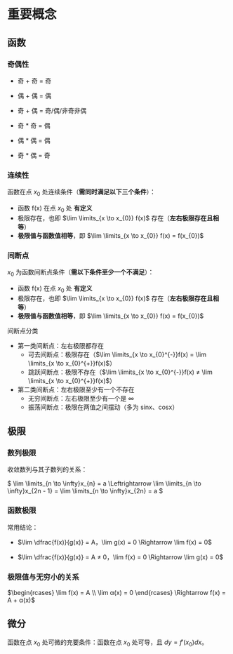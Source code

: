 # 重要概念

## 函数

### 奇偶性

- 奇 + 奇 = 奇
- 偶 + 偶 = 偶
- 奇 + 偶 = 奇/偶/非奇非偶

- 奇 \* 奇 = 偶
- 偶 \* 偶 = 偶
- 奇 \* 偶 = 奇

### 连续性

函数在点 $x_{0}$ 处连续条件（**需同时满足以下三个条件**）：

- 函数 f(x) 在点 $x_{0}$ 处 **有定义**
- 极限存在，也即 $\lim \limits_{x \to x_{0}} f(x)$ 存在（**左右极限存在且相等**）
- **极限值与函数值相等**，即 $\lim \limits_{x \to x_{0}} f(x) = f(x_{0})$

### 间断点

$x_{0}$ 为函数间断点条件（**需以下条件至少一个不满足**）：

- 函数 f(x) 在点 $x_{0}$ 处 **有定义**
- 极限存在，也即 $\lim \limits_{x \to x_{0}} f(x)$ 存在（**左右极限存在且相等**）
- **极限值与函数值相等**，即 $\lim \limits_{x \to x_{0}} f(x) = f(x_{0})$

间断点分类

- 第一类间断点：左右极限都存在
  - 可去间断点：极限存在（$\lim \limits_{x \to x_{0}^{-}}f(x) = \lim \limits_{x \to x_{0}^{+}}f(x)$）
  - 跳跃间断点：极限不存在（$\lim \limits_{x \to x_{0}^{-}}f(x) ≠ \lim \limits_{x \to x_{0}^{+}}f(x)$）
- 第二类间断点：左右极限至少有一个不存在
  - 无穷间断点：左右极限至少有一个是 $\infty$
  - 振荡间断点：极限在两值之间摆动（多为 sinx、cosx）

## 极限

### 数列极限

收敛数列与其子数列的关系：

$
\lim \limits_{n \to \infty}x_{n} = a
\Leftrightarrow
\lim \limits_{n \to \infty}x_{2n - 1} = \lim \limits_{n \to \infty}x_{2n} = a
$

### 函数极限

常用结论：

- $\lim \dfrac{f(x)}{g(x)} = A，\lim g(x) = 0 \Rightarrow \lim f(x) = 0$

- $\lim \dfrac{f(x)}{g(x)} = A ≠ 0，\lim f(x) = 0 \Rightarrow \lim g(x) = 0$

### 极限值与无穷小的关系

$\begin{rcases} \lim f(x) = A \\ \lim α(x) = 0 \end{rcases} \Rightarrow f(x) = A + α(x)$

## 微分

函数在点 $x_{0}$ 处可微的充要条件：函数在点 $x_{0}$ 处可导，且 $dy = f'(x_{0})dx$。

